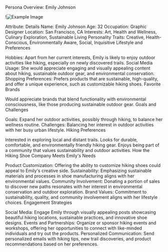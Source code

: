 Persona Overview: Emily Johnson

!![Example Image](images/persona.png)


Attribute: Details
Name: Emily Johnson
Age: 32
Occupation: Graphic Designer
Location: San Francisco, CA
Interests: Art, Health and Wellness, Culinary Exploration, Sustainable Living
Personality Traits: Creative, Health-Conscious, Environmentally Aware, Social, Inquisitive
Lifestyle and Preferences

Hobbies: Apart from her current interests, Emily is likely to enjoy outdoor activities like hiking, especially on newly discovered trails.
Social Media Usage: She would appreciate engaging and visually appealing content about hiking, sustainable outdoor gear, and environmental conservation.
Shopping Preferences: Prefers products that are sustainable, high-quality, and offer a unique experience, such as customizable hiking shoes.
Favorite Brands

Would appreciate brands that blend functionality with environmental consciousness, like those producing sustainable outdoor gear.
Goals and Challenges

Goals: Expand her outdoor activities, possibly through hiking, to balance her wellness routine.
Challenges: Balancing her interest in outdoor activities with her busy urban lifestyle.
Hiking Preferences

Interested in exploring local and distant trails.
Looks for durable, comfortable, and environmentally friendly hiking gear.
Enjoys being part of a community that values sustainability and outdoor activities.
How the Hiking Shoe Company Meets Emily's Needs

Product Customization: Offering the ability to customize hiking shoes could appeal to Emily's creative side.
Sustainability: Emphasizing sustainable materials and processes in shoe manufacturing aligns with her environmental values.
Community Involvement: Donating a portion of sales to discover new paths resonates with her interest in environmental conservation and outdoor exploration.
Brand Values: Commitment to sustainability, quality, and community involvement aligns with her lifestyle choices.
Engagement Strategies

Social Media: Engage Emily through visually appealing posts showcasing beautiful hiking locations, sustainable practices, and innovative shoe designs.
Events and Partnerships: Organize or sponsor hiking events and workshops, offering her opportunities to connect with like-minded individuals and try out the products.
Personalized Communication: Send personalized emails with hiking tips, new trail discoveries, and product recommendations based on her preferences.